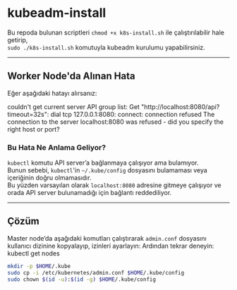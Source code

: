 # kubeadm-install

Bu repoda bulunan scriptleri `chmod +x k8s-install.sh` ile çalıştırılabilir hale getirip,  
`sudo ./k8s-install.sh` komutuyla kubeadm kurulumu yapabilirsiniz.

---

## Worker Node'da Alınan Hata

Eğer aşağıdaki hatayı alırsanız:

couldn't get current server API group list: Get "http://localhost:8080/api?timeout=32s": dial tcp 127.0.0.1:8080: connect: connection refused
The connection to the server localhost:8080 was refused - did you specify the right host or port?


### Bu Hata Ne Anlama Geliyor?

`kubectl` komutu API server’a bağlanmaya çalışıyor ama bulamıyor.  
Bunun sebebi, `kubectl`'in `~/.kube/config` dosyasını bulamaması veya içeriğinin doğru olmamasıdır.  
Bu yüzden varsayılan olarak `localhost:8080` adresine gitmeye çalışıyor ve orada API server bulunamadığı için bağlantı reddediliyor.

---

## Çözüm

Master node’da aşağıdaki komutları çalıştırarak `admin.conf` dosyasını kullanıcı dizinine kopyalayıp, izinleri ayarlayın:
Ardından tekrar deneyin:
kubectl get nodes

```bash
mkdir -p $HOME/.kube
sudo cp -i /etc/kubernetes/admin.conf $HOME/.kube/config
sudo chown $(id -u):$(id -g) $HOME/.kube/config



